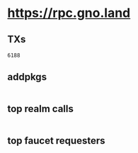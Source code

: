 # https://rpc.gno.land

## TXs
```
6188
```

## addpkgs
```
```

## top realm calls
```
```

## top faucet requesters
```
```

